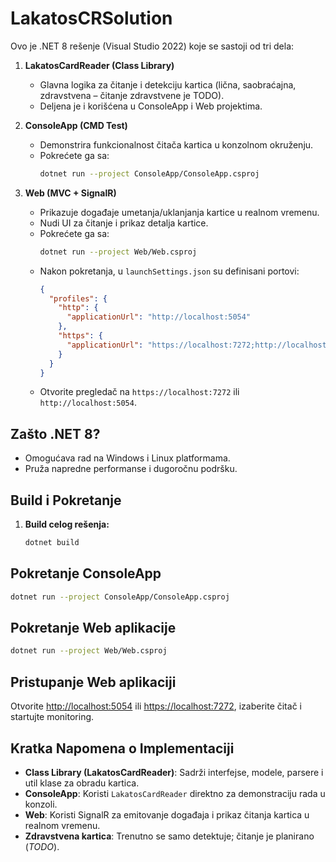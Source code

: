 ﻿# LakatosCRSolution

Ovo je .NET 8 rešenje (Visual Studio 2022) koje se sastoji od tri dela:

1. **LakatosCardReader (Class Library)**  
   - Glavna logika za čitanje i detekciju kartica (lična, saobraćajna, zdravstvena – čitanje zdravstvene je TODO).  
   - Deljena je i korišćena u ConsoleApp i Web projektima.

2. **ConsoleApp (CMD Test)**  
   - Demonstrira funkcionalnost čitača kartica u konzolnom okruženju.  
   - Pokrećete ga sa:
     ```bash
     dotnet run --project ConsoleApp/ConsoleApp.csproj
     ```

3. **Web (MVC + SignalR)**  
   - Prikazuje događaje umetanja/uklanjanja kartice u realnom vremenu.  
   - Nudi UI za čitanje i prikaz detalja kartice.  
   - Pokrećete ga sa:
     ```bash
     dotnet run --project Web/Web.csproj
     ```
   - Nakon pokretanja, u `launchSettings.json` su definisani portovi:
     ```json
     {
       "profiles": {
         "http": {
           "applicationUrl": "http://localhost:5054"
         },
         "https": {
           "applicationUrl": "https://localhost:7272;http://localhost:5054"
         }
       }
     }
     ```
   - Otvorite pregledač na `https://localhost:7272` ili `http://localhost:5054`.

## Zašto .NET 8?

- Omogućava rad na Windows i Linux platformama.
- Pruža napredne performanse i dugoročnu podršku.

## Build i Pokretanje

1. **Build celog rešenja:**
   ```bash
   dotnet build

## Pokretanje ConsoleApp
```bash
dotnet run --project ConsoleApp/ConsoleApp.csproj
```
## Pokretanje Web aplikacije

```bash
dotnet run --project Web/Web.csproj
````

## Pristupanje Web aplikaciji

Otvorite [http://localhost:5054](http://localhost:5054) ili [https://localhost:7272](https://localhost:7272), izaberite čitač i startujte monitoring.

## Kratka Napomena o Implementaciji

- **Class Library (LakatosCardReader)**: Sadrži interfejse, modele, parsere i util klase za obradu kartica.
- **ConsoleApp**: Koristi `LakatosCardReader` direktno za demonstraciju rada u konzoli.
- **Web**: Koristi SignalR za emitovanje događaja i prikaz čitanja kartica u realnom vremenu.
- **Zdravstvena kartica**: Trenutno se samo detektuje; čitanje je planirano (*TODO*).

